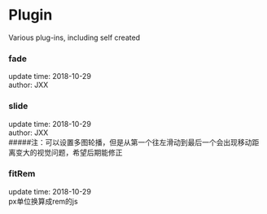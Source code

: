 # Plugin
Various plug-ins, including self created

### fade
update time: 2018-10-29  
author: JXX  

### slide
update time: 2018-10-29  
author: JXX  
#####注：可以设置多图轮播，但是从第一个往左滑动到最后一个会出现移动距离变大的视觉问题，希望后期能修正

### fitRem
update time: 2018-10-29  
px单位换算成rem的js